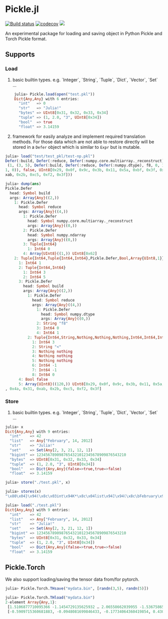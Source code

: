 # Pickle.jl

[![Build status](https://github.com/chengchingwen/Pickle.jl/workflows/CI/badge.svg)](https://github.com/chengchingwen/Pickle.jl/actions)
[![codecov](https://codecov.io/gh/chengchingwen/Pickle.jl/branch/master/graph/badge.svg)](https://codecov.io/gh/chengchingwen/Pickle.jl)
[![](https://img.shields.io/badge/docs-dev-blue.svg)](https://chengchingwen.github.io/Pickle.jl/dev/)


An experimental package for loading and saving object in Python Pickle and Torch Pickle format.

## Supports

### Load

1.  basic builtin types. e.g. \`Integer\`, \`String\`, \`Tuple\`, \`Dict\`, \`Vector\`, \`Set\` ...

```jl
    julia> Pickle.load(open("test.pkl"))
    Dict{Any,Any} with 6 entries:
      "int"   => 0
      "str"   => "Julia!"
      "bytes" => UInt8[0x31, 0x32, 0x33, 0x34]
      "tuple" => (1, 2.0, "3", UInt8[0x34])
      "bool"  => true
      "float" => 3.14159
```


2.  framework for easily analyze and implement required translation methods. For those data which are
not able to restore directly will be stored in a `Defer` object which is similar to `Expr` but is mutable.

```jl
julia> load("test/test_pkl/test-np.pkl")
Defer(:build, Defer(:reduce, Defer(:numpy.core.multiarray._reconstruct), Defer(:numpy.ndarray), (0,), UInt8[0x62]),
 (1, (3, 5), Defer(:build, Defer(:reduce, Defer(:numpy.dtype), f8, 0, 1), (3, "<", nothing, nothing, nothing, -1, -
1, 0)), false, UInt8[0x29, 0x0f, 0x9c, 0x3b, 0x11, 0x5a, 0xbf, 0x3f, 0x29, 0xa6  …  0xb8, 0x3f, 0x6b, 0x4a, 0x31, 0
xab, 0x2b, 0xc5, 0xf2, 0x3f]))

julia> dump(ans)
Pickle.Defer
  head: Symbol build
  args: Array{Any}((2,))
    1: Pickle.Defer
      head: Symbol reduce
      args: Array{Any}((4,))
        1: Pickle.Defer
          head: Symbol numpy.core.multiarray._reconstruct
          args: Array{Any}((0,))
        2: Pickle.Defer
          head: Symbol numpy.ndarray
          args: Array{Any}((0,))
        3: Tuple{Int64}
          1: Int64 0
        4: Array{UInt8}((1,)) UInt8[0x62]
    2: Tuple{Int64,Tuple{Int64,Int64},Pickle.Defer,Bool,Array{UInt8,1}}
      1: Int64 1
      2: Tuple{Int64,Int64}
        1: Int64 3
        2: Int64 5
      3: Pickle.Defer
        head: Symbol build
        args: Array{Any}((2,))
          1: Pickle.Defer
            head: Symbol reduce
            args: Array{Any}((4,))
              1: Pickle.Defer
                head: Symbol numpy.dtype
                args: Array{Any}((0,))
              2: String "f8"
              3: Int64 0
              4: Int64 1
          2: Tuple{Int64,String,Nothing,Nothing,Nothing,Int64,Int64,Int64}
            1: Int64 3
            2: String "<"
            3: Nothing nothing
            4: Nothing nothing
            5: Nothing nothing
            6: Int64 -1
            7: Int64 -1
            8: Int64 0
      4: Bool false
      5: Array{UInt8}((120,)) UInt8[0x29, 0x0f, 0x9c, 0x3b, 0x11, 0x5a, 0xbf, 0x3f, 0x29, 0xa6  …  0xb8, 0x3f, 0x6b
, 0x4a, 0x31, 0xab, 0x2b, 0xc5, 0xf2, 0x3f]
```


### Store

1. basic builtin types. e.g. \`Integer\`, \`String\`, \`Tuple\`, \`Dict\`, \`Vector\`, \`Set\` ...

```jl
julia> x
Dict{Any,Any} with 9 entries:
  "int"    => 42
  "list"   => Any["February", 14, 2012]
  "str"    => "Julia!"
  "set"    => Set(Any[2, 3, 21, 12, 1])
  "bigint" => 1234567890987654321012345678909876543210
  "bytes"  => UInt8[0x31, 0x32, 0x33, 0x34]
  "tuple"  => (1, 2.0, "3", UInt8[0x34])
  "bool"   => Dict{Any,Any}(false=>true,true=>false)
  "float"  => 3.14159

julia> store("./test.pkl", x)

julia> stores(x)
"\x80\x04}\x94(\x8c\x03int\x94K*\x8c\x04list\x94]\x94(\x8c\bFebruary\x94K\x0eM\xdc\ae\x8c\x03str\x94\x8c\x06Julia!\x94\x8c\x03set\x94\x8f\x94(K\x02K\x03K\x15K\fK\x01\x90\x8c\x06bigint\x94\x8a\x11\xea\x1e\xd9Z7\xff\xad9[e;\xa9\x80 ɠ\x03\x8c\x05bytes\x94C\x041234\x8c\x05tuple\x94(K\x01G@\0\0\0\0\0\0\0\x8c\x013\x94C\x014t\x94\x8c\x04bool\x94}\x94(\x89\x88\x88\x89u\x8c\x05float\x94G@\t!\xfbM\x12\xd8Ju."

julia> load("./test.pkl")
Dict{Any,Any} with 9 entries:
  "int"    => 42
  "list"   => Any["February", 14, 2012]
  "str"    => "Julia!"
  "set"    => Set(Any[2, 3, 21, 12, 1])
  "bigint" => 1234567890987654321012345678909876543210
  "bytes"  => UInt8[0x31, 0x32, 0x33, 0x34]
  "tuple"  => (1, 2.0, "3", UInt8[0x34])
  "bool"   => Dict{Any,Any}(false=>true,true=>false)
  "float"  => 3.14159

```


## Pickle.Torch

We also support loading/saving the tensor data from/for pytorch.

```julia
julia> Pickle.Torch.THsave("mydata.bin", [randn(3,5), randn(5)])

julia> Pickle.Torch.THload("mydata.bin")
2-element Array{Any,1}:
 [1.5106877710095366 -1.1454729135625932 … 2.06558662039955 -1.5367586535984377; 0.039481538567394656 -0.32939192495490544 … 1.3092722093574312 -2.008938993198881; -1.208358021687811 1.207098188115399 … 0.40730876859947734 1.6270781822957923]
 [-0.5909715360681883, -0.0948081699846433, -0.17734064360419854, 0.43085740457102734, -0.48091537835876497]

```

